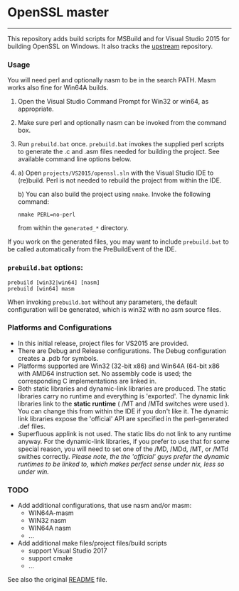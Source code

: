 # OpenSSL master
---
This repository adds build scripts for MSBuild and for Visual Studio 2015 for building OpenSSL on Windows. It also tracks the [upstream](https://github.com/openssl/openssl "https://github.com/openssl/openssl") repository.

### Usage

You will need perl and optionally nasm to be in the search PATH. Masm works also fine for Win64A builds.

1. Open the Visual Studio Command Prompt for Win32 or win64, as appropriate.
2. Make sure perl and optionally nasm can be invoked from the command box.
3. Run `prebuild.bat` once. `prebuild.bat` invokes the supplied perl scripts to generate the .c and .asm files needed for building the project. See available command line options below.

4. a) Open `projects/VS2015/openssl.sln` with the Visual Studio IDE to (re)build. Perl is not needed to rebuild the project from within the IDE.

	b) You can also build the project using `nmake`. Invoke the following command:

	`nmake PERL=no-perl`

	from within the `generated_*` directory.


If you work on the generated files, you may want to include `prebuild.bat` to be called automatically from the PreBuildEvent of the IDE.


### `prebuild.bat` options:

`prebuild [win32|win64] [nasm]`<br>
`prebuild [win64] masm`<br>

When invoking `prebuild.bat` without any parameters, the default configuration will be generated, which is win32 with no asm source files.

### Platforms and Configurations

* In this initial release, project files for VS2015 are provided.
* There are Debug and Release configurations. The Debug configuration creates a .pdb for symbols.
* Platforms supported are Win32 (32-bit x86) and Win64A (64-bit x86 with AMD64 instruction set. No assembly code is used; the corresponding C implementations are linked in.
* Both static libraries and dynamic-link libraries are produced. The static libraries carry no runtime and everything is 'exported'. The dynamic link libraries link to the **static runtime** ( /MT and /MTd switches were used ). You can change this from within the IDE if you don't like it. The dynamic link libraries expose the 'official' API are specified in the perl-generated .def files.
* Superfluous applink is not used. The static libs do not link to any runtime anyway. For the dynamic-link libraries, if you prefer to use that for some special reason, you will need to set one of the /MD, /MDd, /MT, or /MTd swithes correctly. *Please note, the the 'official' guys prefer the dynamic runtimes to be linked to, which makes perfect sense under nix, less so under win.*

### TODO
* Add additional configurations, that use nasm and/or masm:
	* WIN64A-masm
	* WIN32 nasm
	* WIN64A nasm
	* ...
* Add additional make files/project files/build scripts
	* support Visual Studio 2017
	* support cmake
	* ...


See also the original [README](README) file.







